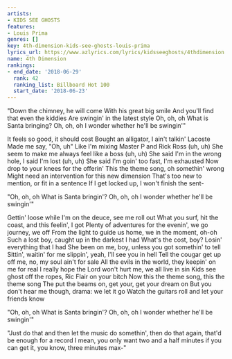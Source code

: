 ```yaml
---
artists:
- KIDS SEE GHOSTS
features:
- Louis Prima
genres: []
key: 4th-dimension-kids-see-ghosts-louis-prima
lyrics_url: https://www.azlyrics.com/lyrics/kidsseeghosts/4thdimension.html
name: 4th Dimension
rankings:
- end_date: '2018-06-29'
  rank: 42
  ranking_list: Billboard Hot 100
  start_date: '2018-06-23'
---
```

"Down the chimney, he will come
With his great big smile
And you'll find that even the kiddies
Are swingin' in the latest style
Oh, oh, oh
What is Santa bringing?
Oh, oh, oh
I wonder whether he'll be swingin'"

It feels so good, it should cost
Bought an alligator, I ain't talkin' Lacoste
Made me say, "Oh, uh"
Like I'm mixing Master P and Rick Ross (uh, uh)
She seem to make me always feel like a boss (uh, uh)
She said I'm in the wrong hole, I said I'm lost (uh, uh)
She said I'm goin' too fast, I'm exhausted
Now drop to your knees for the offerin'
This the theme song, oh somethin' wrong
Might need an intervention for this new dimension
That's too new to mention, or fit in a sentence
If I get locked up, I won't finish the sent-

"Oh, oh, oh
What is Santa bringin'?
Oh, oh, oh
I wonder whether he'll be swingin'"

Gettin' loose while I'm on the deuce, see me roll out
What you surf, hit the coast, and this feelin', I got
Plenty of adventures for the evenin', we go journey, we off
From the light to guide us home, we in the moment, oh-oh
Such a lost boy, caught up in the darkest I had
What's the cost, boy? Losin' everything that I had
She been on me, boy, unless you got somethin' to tell
Sittin', waitin' for me slippin', yeah, I'll see you in hell
Tell the cougar get up off me, no, my soul ain't for sale
All the evils in the world, they keepin' on me for real
I really hope the Lord won't hurt me, we all live in sin
Kids see ghost off the ropes, Ric Flair on your bitch
Now this the theme song, this the theme song
The put the beams on, get your, get your dream on
But you don't hear me though, drama: we let it go
Watch the guitars roll and let your friends know

"Oh, oh, oh
What is Santa bringin'?
Oh, oh, oh
I wonder whether he'll be swingin'"

"Just do that and then let the music do somethin', then do that again, that'd be enough for a record
I mean, you only want two and a half minutes if you can get it, you know, three minutes max-"



